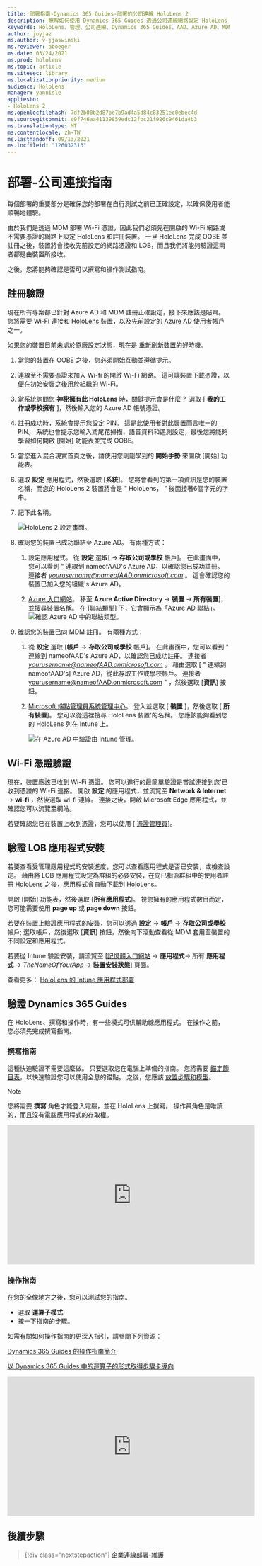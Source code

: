 ```yaml
---
title: 部署指南-Dynamics 365 Guides-部署的公司連線 HoloLens 2
description: 瞭解如何使用 Dynamics 365 Guides 透過公司連線網路設定 HoloLens 2 裝置的部署。
keywords: HoloLens、管理、公司連線、Dynamics 365 Guides、AAD、Azure AD、MDM、行動裝置管理
author: joyjaz
ms.author: v-jjaswinski
ms.reviewer: aboeger
ms.date: 03/24/2021
ms.prod: hololens
ms.topic: article
ms.sitesec: library
ms.localizationpriority: medium
audience: HoloLens
manager: yannisle
appliesto:
- HoloLens 2
ms.openlocfilehash: 7df2b00b2d87be7b9ad4a5d84c83251ec0ebec4d
ms.sourcegitcommit: e9f746aa41139859edc12fbc21f926c9461da4b3
ms.translationtype: MT
ms.contentlocale: zh-TW
ms.lasthandoff: 09/13/2021
ms.locfileid: "126032313"
---
```

# <a name="deploy---corporate-connected-guide"></a>部署-公司連接指南

每個部署的重要部分是確保您的部署在自行測試之前已正確設定，以確保使用者能順暢地體驗。

由於我們是透過 MDM 部署 Wi-Fi 憑證，因此我們必須先在開啟的 Wi-Fi 網路或不需要憑證的網路上設定 HoloLens 和註冊裝置。 一旦 HoloLens 完成 OOBE 並註冊之後，裝置將會接收先前設定的網路憑證和 LOB，而且我們將能夠驗證這兩者都是由裝置所接收。

之後，您將能夠確認是否可以撰寫和操作測試指南。

## <a name="enrollment-validation"></a>註冊驗證

現在所有專案都已針對 Azure AD 和 MDM 註冊正確設定，接下來應該是貼齊。 您將需要 Wi-Fi 連接和 HoloLens 裝置，以及先前設定的 Azure AD 使用者帳戶之一。

如果您的裝置目前未處於原廠設定狀態，現在是 [重新刷新裝置](/hololens/hololens-recovery#clean-reflash-the-device)的好時機。

1. 當您的裝置在 OOBE 之後，您必須開始互動並遵循提示。

2. 連線至不需要憑證來加入 Wi-fi 的開啟 Wi-Fi 網路。 這可讓裝置下載憑證，以便在初始安裝之後用於組織的 Wi-Fi。

3. 當系統詢問您 **神秘擁有此 HoloLens** 時，關鍵提示會是什麼？ 選取 [ **我的工作或學校擁有** ]，然後輸入您的 Azure AD 帳號憑證。

4. 註冊成功時，系統會提示您設定 PIN。 這是此使用者對此裝置而言唯一的 PIN。 系統也會提示您輸入鳶尾花掃描、語音資料和遙測設定，最後您將能夠學習如何開啟 [開始] 功能表並完成 OOBE。

5. 當您進入混合現實首頁之後，請使用您剛剛學到的 **開始手勢** 來開啟 [開始] 功能表。

6. 選取 **設定** 應用程式，然後選取 [**系統**]。 您將會看到的第一項資訊是您的裝置名稱，而您的 HoloLens 2 裝置將會是 &quot; HoloLens， &quot; 後面接著6個字元的字串。

7. 記下此名稱。

    ![HoloLens 2 設定畫面。](./images/hololens2-settings-about.jpg)

8. 確認您的裝置已成功聯結至 Azure AD。 有兩種方式：

    1.  設定應用程式。 從 **設定** 選取[  ->  **存取公司或學校** 帳戶]。 在此畫面中，您可以看到 &quot; 連線到 nameofAAD&#39;s Azure AD，以確認您已成功註冊。 連接者 *yourusername@nameofAAD.onmicrosoft.com* 。 這會確認您的裝置已加入您的組織&#39;s Azure AD。

    1. [Azure 入口網站](https://portal.azure.com/#home)。 移至 **Azure Active Directory**  ->  **裝置**  ->  **所有裝置**]，並搜尋裝置名稱。 在 [聯結類型] 下，它會顯示為「Azure AD 聯結」。
        ![確認 Azure AD 中的聯結類型。](./images/hololens2-devices-all-devices.png)

9. 確認您的裝置已向 MDM 註冊。 有兩種方式：

    1. 從 **設定** 選取 [**帳戶**  ->  **存取公司或學校** 帳戶]。 在此畫面中，您可以看到 &quot; 連線到 nameofAAD&#39;s Azure AD，以確認您已成功註冊。 連接者 *yourusername@nameofAAD.onmicrosoft.com* 。 藉由選取 [ &quot; 連線到 nameofAAD&#39;s] Azure AD，從此存取工作或學校帳戶。 連接者 yourusername@nameofAAD.onmicrosoft.com &quot; ，然後選取 [**資訊**] 按鈕。

    1. [Microsoft 端點管理員系統管理中心](https://endpoint.microsoft.com/#home)。 登入並選取 [  **裝置**  ]，然後選取 [  **所有裝置**]。 您可以從這裡搜尋 HoloLens 裝置&#39;的名稱。 您應該能夠看到您的 HoloLens 列在 Intune 上。

        ![在 Azure AD 中驗證由 Intune 管理。](./images/hololens2-devices-all-devices2.png)


## <a name="wi-fi-certificate-validation"></a>Wi-Fi 憑證驗證

現在，裝置應該已收到 Wi-Fi 憑證。 您可以進行的最簡單驗證是嘗試連接到您&#39;已收到憑證的 Wi-Fi 連接。 開啟 **設定** 的應用程式，並流覽至 **Network &amp; Internet**  ->  **wi-fi** ，然後選取 wi-fi 連線。 連接之後，開啟 Microsoft Edge 應用程式，並確認您可以流覽至網站。

若要確認您已在裝置上收到憑證，您可以使用 [ [憑證管理員](/hololens/certificate-manager)]。

## <a name="validate-lob-app-install"></a>驗證 LOB 應用程式安裝

若要查看受管理應用程式的安裝進度，您可以查看應用程式是否已安裝，或檢查設定。 藉由將 LOB 應用程式設定為群組的必要安裝，在向已指派群組中的使用者註冊 HoloLens 之後，應用程式會自動下載到 HoloLens。

開啟 [開始] 功能表，然後選取 [**所有應用程式**]。 視您擁有的應用程式數目而定，您可能需要使用 **page up** 或 **page down** 按鈕。

若要在裝置上驗證應用程式的安裝，您可以透過 **設定**  ->  **帳戶**  ->  **存取公司或學校** 帳戶; 選取帳戶，然後選取 [**資訊**] 按鈕，然後向下滾動查看從 MDM 套用至裝置的不同設定和應用程式。

若要從 Intune 驗證安裝，請流覽至 [[記憶體入口網站](https://endpoint.microsoft.com/#home)  ->  **應用程式**-> 所有 **應用程式**  -> *TheNameOfYourApp*  ->  **裝置安裝狀態**] 頁面。

查看更多： [HoloLens 的 Intune 應用程式部署](/hololens/app-deploy-intune)

## <a name="validate-dynamics-365-guides"></a>驗證 Dynamics 365 Guides

在 HoloLens、撰寫和操作時，有一些模式可供輔助線應用程式。 在操作之前，您必須先完成撰寫指南。

### <a name="authoring-the-guide"></a>撰寫指南

這種快速驗證不需要這麼做。 只要選取您在電腦上準備的指南。 您將需要 [錨定節目表](/dynamics365/mixed-reality/guides/hololens-app-anchor)，以快速驗證您可以使用全息的錨點。 之後，您應該 [放置步驟和模型](/dynamics365/mixed-reality/guides/hololens-app-orientation)。

>[!NOTE]
> 您將需要 **撰寫** 角色才能登入電腦，並在 HoloLens 上撰寫。 操作員角色是唯讀的，而且沒有電腦應用程式的存取權。

<iframe width="560" height="315" src="https://www.youtube.com/embed/poE7s7_zWDE" frameborder="0" allow="accelerometer; autoplay; clipboard-write; encrypted-media; gyroscope; picture-in-picture" allowfullscreen></iframe>

### <a name="operating-the-guide"></a>操作指南

在您的全像地方之後，您可以測試您的指南。 
- 選取 **運算子模式**
- 按一下指南的步驟。

如需有關如何操作指南的更深入指引，請參閱下列資源：

[Dynamics 365 Guides 的操作指南簡介](/dynamics365/mixed-reality/guides/operator-overview)

[以 Dynamics 365 Guides 中的運算子的形式取得步驟卡導向](/dynamics365/mixed-reality/guides/operator-step-card-orientation)

<iframe width="560" height="315" src="https://www.youtube.com/embed/9s41BKGHVL8" frameborder="0" allow="accelerometer; autoplay; clipboard-write; encrypted-media; gyroscope; picture-in-picture" allowfullscreen></iframe>

## <a name="next-step"></a>後續步驟 
> [!div class="nextstepaction"]
> [企業連線部署-維護](hololens2-corp-connected-maintain.md)
